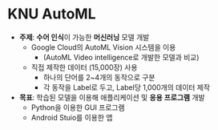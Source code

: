 # KNU AutoML

- **주제**: **수어 인식**이 가능한 **머신러닝** 모델 개발
  - Google Cloud의 AutoML Vision 시스템을 이용
    - (AutoML Video intelligence로 개발한 모델과 비교)
  - 직접 제작한 데이터 (15,000장) 사용
    - 하나의 단어를 2~4개의 동작으로 구분
    - 각 동작을 Label로 두고, Label당 1,000개의 데이터 제작
- **목표**: 학습된 모델을 이용해 애플리케이션 및 **응용 프로그램** 개발
  - Python을 이용한 GUI 프로그램
  - Android Stuio를 이용한 앱
